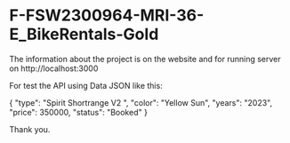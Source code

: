 # F-FSW2300964-MRI-36-E_BikeRentals-Gold

The information about the project is on the website and for running server on http://localhost:3000 

For test the API using Data JSON like this:

{
                "type": "Spirit Shortrange V2 ",
                "color": "Yellow Sun",
                "years": "2023",
                "price": 350000,
                "status": "Booked"
}

Thank you.
